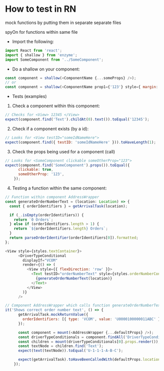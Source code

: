 # How to test in RN

mock functions by putting them in separate separate files

spyOn for functions within same file

- Import the following:

```js
import React from 'react';
import { shallow } from 'enzyme';
import SomeComponent from '../SomeComponent';
```

- Do a shallow on your component:

```js
const component = shallow(<ComponentName {...someProps} />);
// or
const component = shallow(<ComponentName prop1={'123'} style={ margin: 5 } />);
```

- Tests (examples)

1. Check a component within this component:
```js
// Checks for <View> 12345 </View>
expect(component.find('Text').childAt(0).text()).toEqual('12345');
```

2. Check if a component exists (by a id):
```js
// Looks for <View testID="someIdNameHere">
expect(component.find({ testID: 'someIdNameHere' })).toHaveLength(1);
```

3. Check the props being used for a component (call)
```js
// Looks for <SomeComponent clickable someOtherProp="123">
expect(component.find('SomeComponent').props()).toEqual({
      clickable: true,
      someOtherProp: '123',
    });
```

4. Testing a function within the same component:

```js
// Function within component AddressWrapper
const generateOrderNumberText = (location: Location) => {
  const { orderIdentifiers } = getArrivalTask(location);

  if (_.isEmpty(orderIdentifiers)) {
    return `0 Orders`;
  } else if (orderIdentifiers.length > 1) {
    return `${orderIdentifiers.length} Orders`;
  }
  return parseOrderIdentifier(orderIdentifiers[0]).formatted;
};

<View style={styles.textContainer}>
      <DriverTypeConditional
        displayIf="VCOM"
        render={() => (
          <View style={{ flexDirection: 'row' }}>
            <Text testID="orderNumberText" style={styles.orderNumberContent}>
              {generateOrderNumberText(location)}
            </Text>
          </View>
        )}
      />
```
```js
// Component AddressWrapper which calls function generateOrderNumberText
it('Shows correct order number text', () => {
      getArrivalTask.mockReturnValue({
        orderIdentifiers: [{ type: 'VCOM', value: 'U0000100000011ABC' }],
      });

      const component = mount(<AddressWrapper {...defaultProps} />);
      const driverTypeConditionals = component.findAll('DriverTypeConditional');
      const children = mount(driverTypeConditionals[0].props.render());
      const textNode = children.find('Text');
      expect(text(textNode)).toEqual('U-1-1-1-A-B-C');

      expect(getArrivalTask).toHaveBeenCalledWith(defaultProps.location);
    });
```
